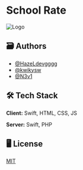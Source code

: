 
#  School Rate 



![Logo](https://cdn.discordapp.com/attachments/1200187165141913622/1213940058110042132/Lappli_qui_fait_enfin_passer_lavis_des_eleves_avant_ceux_des_adultes.jpg?ex=65f74cc7&is=65e4d7c7&hm=87c9fd8507a8579af61b8cba99ad1226bb23731dcda13a97cd7cd954016836ae&
)


## 🗃️ Authors

- [@HazeLdevgggg](https://github.com/HazeLdevgggg)
- [@kwikysw](https://github.com/kwikysw)
- [@N3v1](https://github.com/N3v1)

## 🛠️ Tech Stack

**Client:** Swift, HTML, CSS, JS

**Server:** Swift, PHP


## 🖥️ License

[MIT](https://choosealicense.com/licenses/mit/)


